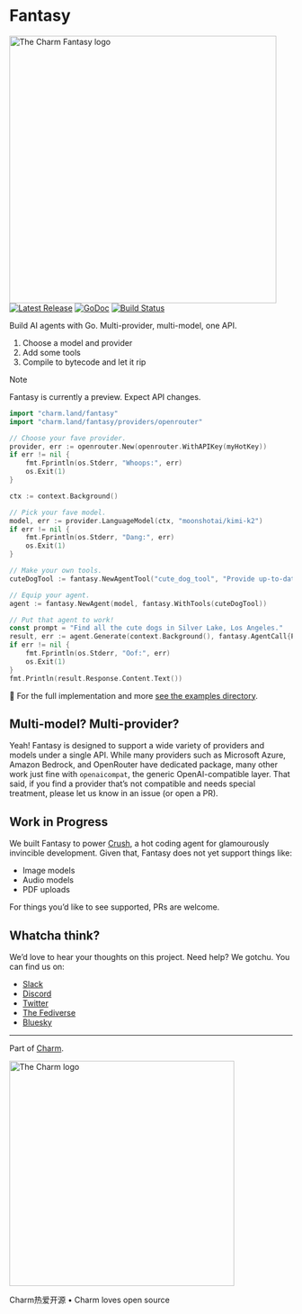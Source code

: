 # Fantasy

<p>
  <img width="475" alt="The Charm Fantasy logo" src="https://github.com/user-attachments/assets/b22c5862-792a-44c1-bc98-55a2e46c8fb9" /><br>
  <a href="https://github.com/charmbracelet/fantasy/releases"><img src="https://img.shields.io/github/release/charmbracelet/fantasy.svg" alt="Latest Release"></a>
  <a href="https://pkg.go.dev/charm.land/fantasy?tab=doc"><img src="https://godoc.org/charm.land/fantasy?status.svg" alt="GoDoc"></a>
  <a href="https://github.com/charmbracelet/fantasy/actions"><img src="https://github.com/charmbracelet/fantasy/actions/workflows/build.yml/badge.svg?branch=main" alt="Build Status"></a>
</p>

Build AI agents with Go. Multi-provider, multi-model, one API.

1. Choose a model and provider
2. Add some tools
3. Compile to bytecode and let it rip

> [!NOTE]
> Fantasy is currently a preview. Expect API changes.

```go
import "charm.land/fantasy"
import "charm.land/fantasy/providers/openrouter"

// Choose your fave provider.
provider, err := openrouter.New(openrouter.WithAPIKey(myHotKey))
if err != nil {
	fmt.Fprintln(os.Stderr, "Whoops:", err)
	os.Exit(1)
}

ctx := context.Background()

// Pick your fave model.
model, err := provider.LanguageModel(ctx, "moonshotai/kimi-k2")
if err != nil {
	fmt.Fprintln(os.Stderr, "Dang:", err)
	os.Exit(1)
}

// Make your own tools.
cuteDogTool := fantasy.NewAgentTool("cute_dog_tool", "Provide up-to-date info on cute dogs.", fetchCuteDogInfo)

// Equip your agent.
agent := fantasy.NewAgent(model, fantasy.WithTools(cuteDogTool))

// Put that agent to work!
const prompt = "Find all the cute dogs in Silver Lake, Los Angeles."
result, err := agent.Generate(context.Background(), fantasy.AgentCall{Prompt: prompt})
if err != nil {
    fmt.Fprintln(os.Stderr, "Oof:", err)
    os.Exit(1)
}
fmt.Println(result.Response.Content.Text())
```

🍔 For the full implementation and more [see the examples directory](https://github.com/charmbracelet/fantasy/tree/main/examples).

## Multi-model? Multi-provider?

Yeah! Fantasy is designed to support a wide variety of providers and models under a single API. While many providers such as Microsoft Azure, Amazon Bedrock, and OpenRouter have dedicated package, many other work just fine with `openaicompat`, the generic OpenAI-compatible layer. That said, if you find a provider that’s not compatible and needs special treatment, please let us know in an issue (or open a PR).

## Work in Progress

We built Fantasy to power [Crush](https://github.com/charmbracelet/crush), a hot coding agent for glamourously invincible development. Given that, Fantasy does not yet support things like:

- Image models
- Audio models
- PDF uploads

For things you’d like to see supported, PRs are welcome.

## Whatcha think?

We’d love to hear your thoughts on this project. Need help? We gotchu. You can find us on:

- [Slack](https://charm.land/slack)
- [Discord][discord]
- [Twitter](https://twitter.com/charmcli)
- [The Fediverse](https://mastodon.social/@charmcli)
- [Bluesky](https://bsky.app/profile/charm.land)

[discord]: https://charm.land/discord

---

Part of [Charm](https://charm.land).

<a href="https://charm.land/"><img alt="The Charm logo" src="https://stuff.charm.sh/charm-banner-next.jpg" width="400"></a>

Charm热爱开源 • Charm loves open source
